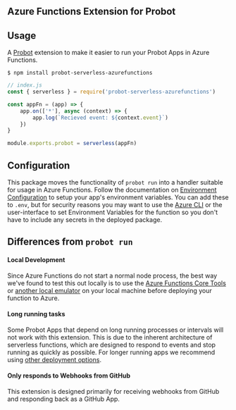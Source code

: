 ## Azure Functions Extension for Probot

## Usage

A [Probot](https://github.com/probot/probot) extension to make it
easier to run your Probot Apps in Azure Functions.

```shell
$ npm install probot-serverless-azurefunctions
```

```javascript
// index.js
const { serverless } = require('probot-serverless-azurefunctions')

const appFn = (app) => {
	app.on(['*'], async (context) => {
		app.log(`Recieved event: ${context.event}`)
	})
}

module.exports.probot = serverless(appFn)
```

## Configuration
This package moves the functionality of `probot run` into a handler suitable for usage in Azure Functions. Follow the documentation on [Environment Configuration](https://probot.github.io/docs/configuration/) to setup your app's environment variables. You can add these to `.env`, but for security reasons you may want to use the [Azure CLI](https://docs.microsoft.com/en-us/cli/azure/?view=azure-cli-latest) or the user-interface to set Environment Variables for the function so you don't have to include any secrets in the deployed package.

## Differences from `probot run`

#### Local Development
Since Azure Functions do not start a normal node process, the best way we've found to test this out locally is to use the [Azure Functions Core Tools](https://docs.microsoft.com/en-us/azure/azure-functions/functions-run-local) or [another local emulator](https://docs.microsoft.com/en-us/azure/azure-functions/functions-develop-local) on your local machine before deploying your function to Azure.

#### Long running tasks
Some Probot Apps that depend on long running processes or intervals will not work with this extension. This is due to the inherent architecture of serverless functions, which are designed to respond to events and stop running as quickly as possible. For longer running apps we recommend using [other deployment options](https://probot.github.io/docs/deployment).

#### Only responds to Webhooks from GitHub
This extension is designed primarily for receiving webhooks from GitHub and responding back as a GitHub App.
